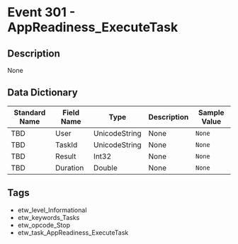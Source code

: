 # Event 301 - AppReadiness_ExecuteTask

## Description
None

## Data Dictionary
|Standard Name|Field Name|Type|Description|Sample Value|
|---|---|---|---|---|
|TBD|User|UnicodeString|None|`None`|
|TBD|TaskId|UnicodeString|None|`None`|
|TBD|Result|Int32|None|`None`|
|TBD|Duration|Double|None|`None`|

## Tags
* etw_level_Informational
* etw_keywords_Tasks
* etw_opcode_Stop
* etw_task_AppReadiness_ExecuteTask